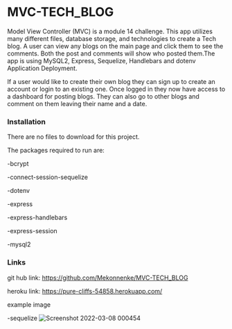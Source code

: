 # MVC-TECH_BLOG
Model View Controller (MVC) is a module 14 challenge. This app utilizes many different files, database storage, and technologies to create a Tech blog. A user can view any blogs on the main page and click them to see the comments. Both the post and comments will show who posted them.The app is using MySQL2, Express, Sequelize, Handlebars and dotenv
Application Deployment.

If a user would like to create their own blog they can sign up to create an account or login to an existing one. Once logged in they now have access to a dashboard for posting blogs. They can also go to other blogs and comment on them leaving their name and a date.

### Installation
There are no files to download for this project.

The packages required to run are:

-bcrypt

-connect-session-sequelize

-dotenv

-express

-express-handlebars

-express-session

-mysql2

### Links
git hub link: https://github.com/Mekonnenke/MVC-TECH_BLOG

heroku link: https://pure-cliffs-54858.herokuapp.com/


example image 

-sequelize
![Screenshot 2022-03-08 000454](https://user-images.githubusercontent.com/90818220/157170658-dfd1e8e3-d234-4e16-bf32-12f2ebbebd40.jpg)
